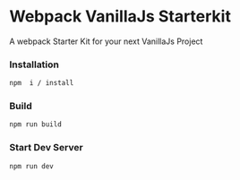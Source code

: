 # Webpack VanillaJs Starterkit

A webpack Starter Kit for your next VanillaJs Project 

### Installation

```sh
npm  i / install
```

### Build

```sh
npm run build
```

### Start Dev Server

```sh
npm run dev
```

